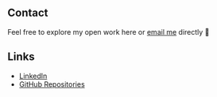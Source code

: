 ## Contact
Feel free to explore my open work here or [email me](mailto:iaan.e.jo@gmail.com) directly 👋

<!-- <br> -->

## Links
* [LinkedIn](https://www.linkedin.com/in/iaanjohnston/)
* [GitHub Repositories](https://github.com/double-slide?tab=repositories)
